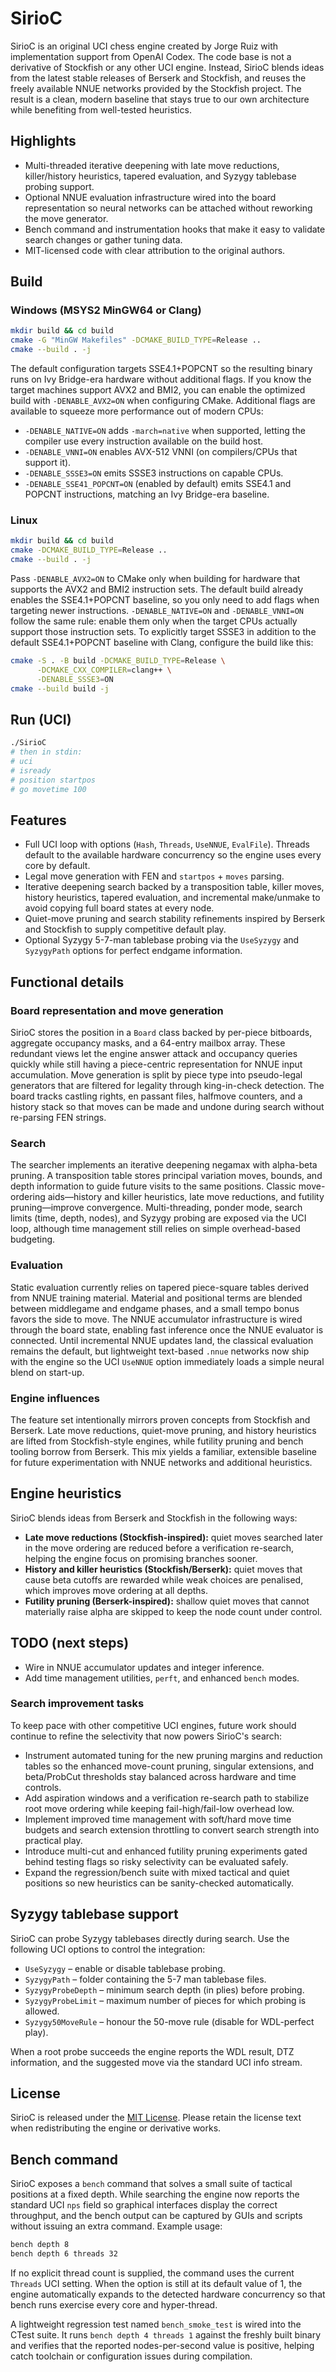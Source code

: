 # SirioC

SirioC is an original UCI chess engine created by Jorge Ruiz with
implementation support from OpenAI Codex. The code base is not a derivative of
Stockfish or any other UCI engine. Instead, SirioC blends ideas from the latest
stable releases of Berserk and Stockfish, and reuses the freely available NNUE
networks provided by the Stockfish project. The result is a clean, modern
baseline that stays true to our own architecture while benefiting from
well-tested heuristics.

## Highlights

* Multi-threaded iterative deepening with late move reductions, killer/history
  heuristics, tapered evaluation, and Syzygy tablebase probing support.
* Optional NNUE evaluation infrastructure wired into the board representation
  so neural networks can be attached without reworking the move generator.
* Bench command and instrumentation hooks that make it easy to validate search
  changes or gather tuning data.
* MIT-licensed code with clear attribution to the original authors.

## Build

### Windows (MSYS2 MinGW64 or Clang)
```bash
mkdir build && cd build
cmake -G "MinGW Makefiles" -DCMAKE_BUILD_TYPE=Release ..
cmake --build . -j
```

The default configuration targets SSE4.1+POPCNT so the resulting binary runs on
Ivy Bridge-era hardware without additional flags. If you know the target
machines support AVX2 and BMI2, you can enable the optimized build with
`-DENABLE_AVX2=ON` when configuring CMake. Additional flags are available to
squeeze more performance out of modern CPUs:

* `-DENABLE_NATIVE=ON` adds `-march=native` when supported, letting the compiler
  use every instruction available on the build host.
* `-DENABLE_VNNI=ON` enables AVX-512 VNNI (on compilers/CPUs that support it).
* `-DENABLE_SSSE3=ON` emits SSSE3 instructions on capable CPUs.
* `-DENABLE_SSE41_POPCNT=ON` (enabled by default) emits SSE4.1 and POPCNT
  instructions, matching an Ivy Bridge-era baseline.

### Linux

```bash
mkdir build && cd build
cmake -DCMAKE_BUILD_TYPE=Release ..
cmake --build . -j
```

Pass `-DENABLE_AVX2=ON` to CMake only when building for hardware that supports
the AVX2 and BMI2 instruction sets. The default build already enables the
SSE4.1+POPCNT baseline, so you only need to add flags when targeting newer
instructions. `-DENABLE_NATIVE=ON` and `-DENABLE_VNNI=ON` follow the same rule:
enable them only when the target CPUs actually support those instruction sets.
To explicitly target SSSE3 in addition to the default SSE4.1+POPCNT baseline
with Clang, configure the build like this:

```bash
cmake -S . -B build -DCMAKE_BUILD_TYPE=Release \
      -DCMAKE_CXX_COMPILER=clang++ \
      -DENABLE_SSSE3=ON
cmake --build build -j
```

## Run (UCI)

```bash
./SirioC
# then in stdin:
# uci
# isready
# position startpos
# go movetime 100
```

## Features

* Full UCI loop with options (`Hash`, `Threads`, `UseNNUE`, `EvalFile`). Threads
  default to the available hardware concurrency so the engine uses every core
  by default.
* Legal move generation with FEN and `startpos` + `moves` parsing.
* Iterative deepening search backed by a transposition table, killer moves,
  history heuristics, tapered evaluation, and incremental make/unmake to avoid
  copying full board states at every node.
* Quiet-move pruning and search stability refinements inspired by Berserk and
  Stockfish to supply competitive default play.
* Optional Syzygy 5-7-man tablebase probing via the `UseSyzygy` and
  `SyzygyPath` options for perfect endgame information.

## Functional details

### Board representation and move generation

SirioC stores the position in a `Board` class backed by per-piece bitboards,
aggregate occupancy masks, and a 64-entry mailbox array. These redundant views
let the engine answer attack and occupancy queries quickly while still having a
piece-centric representation for NNUE input accumulation. Move generation is
split by piece type into pseudo-legal generators that are filtered for legality
through king-in-check detection. The board tracks castling rights, en passant
files, halfmove counters, and a history stack so that moves can be made and
undone during search without re-parsing FEN strings.

### Search

The searcher implements an iterative deepening negamax with alpha-beta
pruning. A transposition table stores principal variation moves, bounds, and
depth information to guide future visits to the same positions. Classic
move-ordering aids—history and killer heuristics, late move reductions, and
futility pruning—improve convergence. Multi-threading, ponder mode, search
limits (time, depth, nodes), and Syzygy probing are exposed via the UCI loop,
although time management still relies on simple overhead-based budgeting.

### Evaluation

Static evaluation currently relies on tapered piece-square tables derived from
NNUE training material. Material and positional terms are blended between
middlegame and endgame phases, and a small tempo bonus favors the side to move.
The NNUE accumulator infrastructure is wired through the board state, enabling
fast inference once the NNUE evaluator is connected. Until incremental NNUE
updates land, the classical evaluation remains the default, but lightweight
text-based `.nnue` networks now ship with the engine so the UCI `UseNNUE`
option immediately loads a simple neural blend on start-up.

### Engine influences

The feature set intentionally mirrors proven concepts from Stockfish and
Berserk. Late move reductions, quiet-move pruning, and history heuristics are
lifted from Stockfish-style engines, while futility pruning and bench tooling
borrow from Berserk. This mix yields a familiar, extensible baseline for future
experimentation with NNUE networks and additional heuristics.

## Engine heuristics

SirioC blends ideas from Berserk and Stockfish in the following ways:

* **Late move reductions (Stockfish-inspired):** quiet moves searched later in
  the move ordering are reduced before a verification re-search, helping the
  engine focus on promising branches sooner.
* **History and killer heuristics (Stockfish/Berserk):** quiet moves that cause
  beta cutoffs are rewarded while weak choices are penalised, which improves
  move ordering at all depths.
* **Futility pruning (Berserk-inspired):** shallow quiet moves that cannot
  materially raise alpha are skipped to keep the node count under control.

## TODO (next steps)

* Wire in NNUE accumulator updates and integer inference.
* Add time management utilities, `perft`, and enhanced `bench` modes.

### Search improvement tasks

To keep pace with other competitive UCI engines, future work should continue to
refine the selectivity that now powers SirioC's search:

* Instrument automated tuning for the new pruning margins and reduction tables
  so the enhanced move-count pruning, singular extensions, and beta/ProbCut
  thresholds stay balanced across hardware and time controls.
* Add aspiration windows and a verification re-search path to stabilize root
  move ordering while keeping fail-high/fail-low overhead low.
* Implement improved time management with soft/hard move time budgets and
  search extension throttling to convert search strength into practical play.
* Introduce multi-cut and enhanced futility pruning experiments gated behind
  testing flags so risky selectivity can be evaluated safely.
* Expand the regression/bench suite with mixed tactical and quiet positions so
  new heuristics can be sanity-checked automatically.

## Syzygy tablebase support

SirioC can probe Syzygy tablebases directly during search. Use the following
UCI options to control the integration:

* `UseSyzygy` – enable or disable tablebase probing.
* `SyzygyPath` – folder containing the 5-7 man tablebase files.
* `SyzygyProbeDepth` – minimum search depth (in plies) before probing.
* `SyzygyProbeLimit` – maximum number of pieces for which probing is allowed.
* `Syzygy50MoveRule` – honour the 50-move rule (disable for WDL-perfect play).

When a root probe succeeds the engine reports the WDL result, DTZ information,
and the suggested move via the standard UCI info stream.

## License

SirioC is released under the [MIT License](LICENSE). Please retain the license
text when redistributing the engine or derivative works.

## Bench command

SirioC exposes a `bench` command that solves a small suite of tactical
positions at a fixed depth. While searching the engine now reports the standard
UCI `nps` field so graphical interfaces display the correct throughput, and the
bench output can be captured by GUIs and scripts without issuing an extra
command. Example usage:

```bash
bench depth 8
bench depth 6 threads 32
```

If no explicit thread count is supplied, the command uses the current `Threads`
UCI setting. When the option is still at its default value of 1, the engine
automatically expands to the detected hardware concurrency so that bench runs
exercise every core and hyper-thread.

A lightweight regression test named `bench_smoke_test` is wired into the CTest
suite. It runs `bench depth 4 threads 1` against the freshly built binary and
verifies that the reported nodes-per-second value is positive, helping catch
toolchain or configuration issues during compilation.

